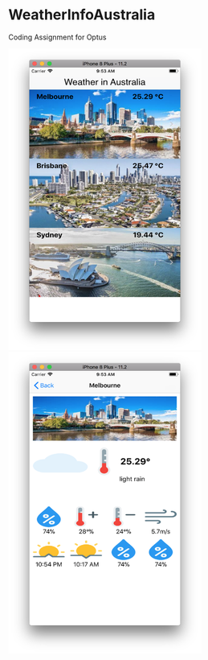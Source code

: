 # WeatherInfoAustralia
Coding Assignment for Optus


<img src="https://github.com/jigar007/WeatherInfoAustralia/blob/master/ScreenShots/1.png" width="384" height="600" > <img src="https://github.com/jigar007/WeatherInfoAustralia/blob/master/ScreenShots/2.png" width="384" height="600" > 
